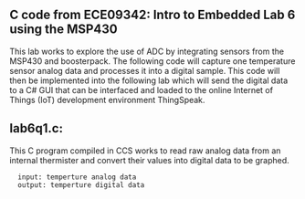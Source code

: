 ## **C code from ECE09342: Intro to Embedded Lab 6 using the MSP430**

This lab works to explore the use of ADC by integrating sensors from the MSP430 and boosterpack. The following code will capture one temperature sensor analog data and processes it into a digital sample. This code will then be implemented into the following lab which will send the digital data to a C# GUI that can be interfaced and loaded to the online Internet of Things (IoT) development environment ThingSpeak.

## **lab6q1.c:** 
This C program compiled in CCS works to read raw analog data from an internal thermister and convert their values into digital data to be graphed. 
```
  input: temperture analog data
  output: temperture digital data 
```
